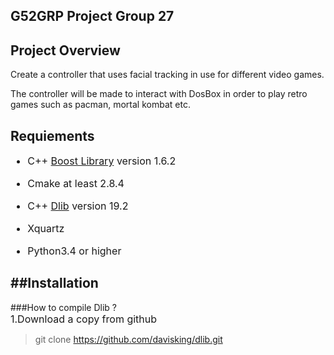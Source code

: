 G52GRP Project Group 27  
--------------

## Project Overview  
Create a controller that uses facial tracking in use for different video games.
   
The controller will be made to interact with DosBox in order to play retro games such as pacman, mortal kombat etc.

## Requiements 
<font size=3>    

* C++ [Boost Library](https://sourceforge.net/projects/boost/files/boost/1.62.0/)  version 1.6.2     
   
* Cmake at least 2.8.4     
   
* C++ [Dlib](http://dlib.net/) version 19.2   

* Xquartz
* Python3.4 or higher

</font>


   
##Installation
-------------
###How to compile Dlib ?  
<font size=3> 1.Download a copy from github</font>   
>git clone https://github.com/davisking/dlib.git

